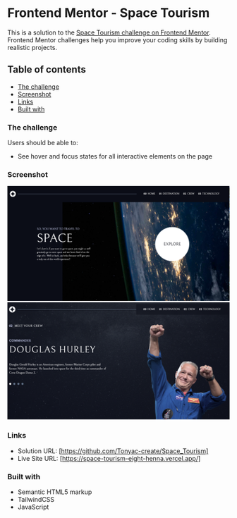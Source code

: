 # Frontend Mentor - Space Tourism

This is a solution to the [Space Tourism challenge on Frontend Mentor](https://www.frontendmentor.io/challenges/space-tourism-multipage-website-gRWj1URZ3). Frontend Mentor challenges help you improve your coding skills by building realistic projects. 

## Table of contents
  - [The challenge](#the-challenge)
  - [Screenshot](#screenshot)
  - [Links](#links)
  - [Built with](#built-with)



### The challenge

Users should be able to:

- See hover and focus states for all interactive elements on the page

### Screenshot

![](./assets/Home_screenshot.png)  
![](./assets/Hurley_Screenshot.png)  

### Links

- Solution URL: [https://github.com/Tonyac-create/Space_Tourism]
- Live Site URL: [https://space-tourism-eight-henna.vercel.app/]


### Built with

- Semantic HTML5 markup
- TailwindCSS
- JavaScript